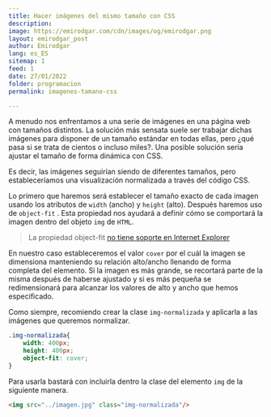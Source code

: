 ```yaml
---
title: Hacer imágenes del mismo tamaño con CSS
description: 
image: https://emirodgar.com/cdn/images/og/emirodgar.png
layout: emirodgar_post
author: Emirodgar
lang: es_ES
sitemap: 1
feed: 1
date: 27/01/2022
folder: programacion
permalink: imagenes-tamano-css

--- 
```


A menudo nos enfrentamos a una serie de imágenes en una página web con tamaños distintos. La solución más sensata suele ser trabajar dichas imágenes para disponer de un tamaño estándar en todas ellas, pero ¿qué pasa si se trata de cientos o incluso miles?. Una posible solución sería ajustar el tamaño de forma dinámica con CSS.

Es decir, las imágenes seguirían siendo de diferentes tamaños, pero estableceríamos una visualización normalizada a través del código CSS.

Lo primero que haremos será establecer el tamaño exacto de cada imagen usando los atributos de `width` (ancho) y `height` (alto). Después haremos uso de `object-fit` . Esta propiedad nos ayudará a definir cómo se comportará la imagen dentro del objeto `img` de `HTML`.

> La propiedad object-fit [no tiene soporte en Internet Explorer](https://developer.mozilla.org/es/docs/Web/CSS/object-fit)

En nuestro caso estableceremos el valor `cover` por el cuál la imagen se dimensiona manteniendo su relación alto/ancho llenando de forma completa del elemento. Si la imagen es más grande, se recortará parte de la misma después de haberse ajustado y si es más pequeña se redimensionará para alcanzar los valores de alto y ancho que hemos especificado.

Como siempre, recomiendo crear la clase `img-normalizada` y aplicarla a las imágenes que queremos normalizar.

```css
.img-normalizada{
	width: 400px;
	height: 400px;
	object-fit: cover;
}
```

Para usarla bastará con incluirla dentro la clase del elemento `img` de la siguiente manera.

```html
<img src="../imagen.jpg" class="img-normalizada"/>
```

<!--stackedit_data:
eyJoaXN0b3J5IjpbLTIwNTY3MzU2ODIsMTU5MTE3ODQ5LC00Nj
c4MzYzMTNdfQ==
-->